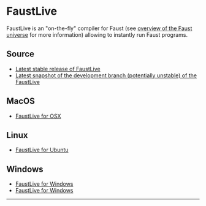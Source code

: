 # FaustLive

FaustLive is an "on-the-fly" compiler for Faust (see 
[overview of the Faust universe](../doc/manual/index.html#overview-of-the-faust-universe)
for more information) allowing to instantly run Faust programs.

## Source

* [Latest stable release of FaustLive](https://sourceforge.net/projects/faudiostream/files/FaustLive-sources-2.45.tgz/download)
* [Latest snapshot of the development branch (potentially unstable) of the FaustLive](https://github.com/grame-cncm/faustlive/archive/dev.zip)

## MacOS

* [FaustLive for OSX](https://sourceforge.net/projects/faudiostream/files/FaustLive-OSX-2.46.dmg/download)

## Linux

* [FaustLive for Ubuntu](http://sourceforge.net/projects/faudiostream/files/FaustLive-ubuntu-x86_64-2.43.zip/download)

## Windows

* [FaustLive for Windows](https://sourceforge.net/projects/faudiostream/files/FaustLive-Windows-2.44.rar/download)
* [FaustLive for Windows](https://sourceforge.net/projects/faudiostream/files/FaustLive-Windows-Jack-2.44.rar/download)

---
